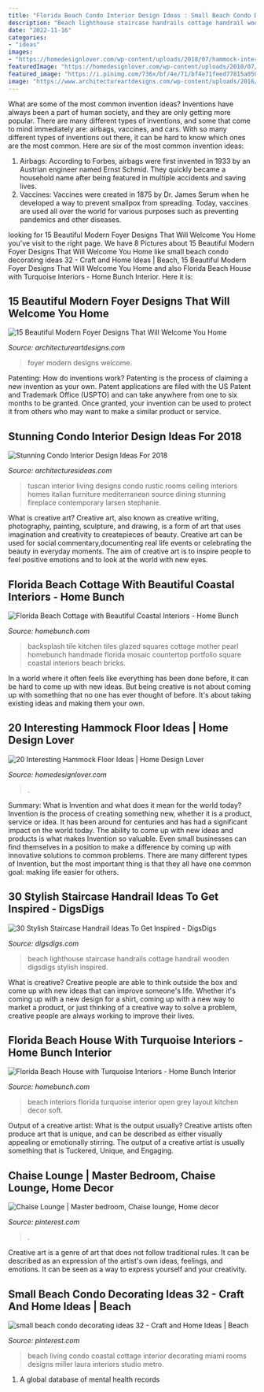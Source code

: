 ```yaml
---
title: "Florida Beach Condo Interior Design Ideas : Small Beach Condo Decorating Ideas 32"
description: "Beach lighthouse staircase handrails cottage handrail wooden digsdigs stylish inspired"
date: "2022-11-16"
categories:
- "ideas"
images:
- "https://homedesignlover.com/wp-content/uploads/2018/07/hammock-interior.jpg"
featuredImage: "https://homedesignlover.com/wp-content/uploads/2018/07/hammock-interior.jpg"
featured_image: "https://i.pinimg.com/736x/bf/4e/71/bf4e71feed77815a0506a95061eddc55.jpg"
image: "https://www.architectureartdesigns.com/wp-content/uploads/2016/06/15-Beautiful-Modern-Foyer-Designs-That-Will-Welcome-You-Home-5-630x945.jpg"
---
```



What are some of the most common invention ideas?
Inventions have always been a part of human society, and they are only getting more popular. There are many different types of inventions, and some that come to mind immediately are: airbags, vaccines, and cars. With so many different types of inventions out there, it can be hard to know which ones are the most common. Here are six of the most common invention ideas: 
1) Airbags: According to Forbes, airbags were first invented in 1933 by an Austrian engineer named Ernst Schmid. They quickly became a household name after being featured in multiple accidents and saving lives. 
2) Vaccines: Vaccines were created in 1875 by Dr. James Serum when he developed a way to prevent smallpox from spreading. Today, vaccines are used all over the world for various purposes such as preventing pandemics and other diseases.

	

		
looking for 15 Beautiful Modern Foyer Designs That Will Welcome You Home you've visit to the right page. We have 8 Pictures about 15 Beautiful Modern Foyer Designs That Will Welcome You Home like small beach condo decorating ideas 32 - Craft and Home Ideas | Beach, 15 Beautiful Modern Foyer Designs That Will Welcome You Home and also Florida Beach House with Turquoise Interiors - Home Bunch Interior. Here it is:
		
    
## 15 Beautiful Modern Foyer Designs That Will Welcome You Home

<img loading=lazy src="https://www.architectureartdesigns.com/wp-content/uploads/2016/06/15-Beautiful-Modern-Foyer-Designs-That-Will-Welcome-You-Home-5-630x945.jpg" onerror="this.onerror=null;this.src='https://tse2.mm.bing.net/th?id=OIP.RkUTumkxqSFFOQNnjjlxTAHaLH&amp;pid=15.1';" alt="15 Beautiful Modern Foyer Designs That Will Welcome You Home">

_Source: architectureartdesigns.com_

>foyer modern designs welcome. 

	

Patenting: How do inventions work?
Patenting is the process of claiming a new invention as your own. Patent applications are filed with the US Patent and Trademark Office (USPTO) and can take anywhere from one to six months to be granted. Once granted, your invention can be used to protect it from others who may want to make a similar product or service.

    
## Stunning Condo Interior Design Ideas For 2018

<img loading=lazy src="http://architecturesideas.com/wp-content/uploads/2018/03/Condo-Interior-Design-21.jpg" onerror="this.onerror=null;this.src='https://tse3.mm.bing.net/th?id=OIP.TrauaxroXUWRvAVDwiumigHaFf&amp;pid=15.1';" alt="Stunning Condo Interior Design Ideas For 2018">

_Source: architecturesideas.com_

>tuscan interior living designs condo rustic rooms ceiling interiors homes italian furniture mediterranean source dining stunning fireplace contemporary larsen stephanie. 

	

What is creative art?
Creative art, also known as creative writing, photography, painting, sculpture, and drawing, is a form of art that uses imagination and creativity to createpieces of beauty. Creative art can be used for social commentary,documenting real life events or celebrating the beauty in everyday moments. The aim of creative art is to inspire people to feel positive emotions and to look at the world with new eyes.

    
## Florida Beach Cottage With Beautiful Coastal Interiors - Home Bunch

<img loading=lazy src="https://www.homebunch.com/wp-content/uploads/2017/02/Kitchen-Backsplash.-Kitchen-handmade-backsplash-tile.-White-backsplash-tile-Kitchen-handmadebacksplashtile-backsplashtile-backsplash-tile.jpg" onerror="this.onerror=null;this.src='https://tse2.mm.bing.net/th?id=OIP.OvjxydLGsfSLveQOu4jtTwHaKO&amp;pid=15.1';" alt="Florida Beach Cottage with Beautiful Coastal Interiors - Home Bunch">

_Source: homebunch.com_

>backsplash tile kitchen tiles glazed squares cottage mother pearl homebunch handmade florida mosaic countertop portfolio square coastal interiors beach bricks. 

	

In a world where it often feels like everything has been done before, it can be hard to come up with new ideas. But being creative is not about coming up with something that no one has ever thought of before. It's about taking existing ideas and making them your own.

    
## 20 Interesting Hammock Floor Ideas | Home Design Lover

<img loading=lazy src="https://homedesignlover.com/wp-content/uploads/2018/07/hammock-interior.jpg" onerror="this.onerror=null;this.src='https://tse3.mm.bing.net/th?id=OIP.eU0ciW2M2O26eaQtDZmsCgHaD4&amp;pid=15.1';" alt="20 Interesting Hammock Floor Ideas | Home Design Lover">

_Source: homedesignlover.com_

>. 

	

Summary: What is Invention and what does it mean for the world today?
Invention is the process of creating something new, whether it is a product, service or idea. It has been around for centuries and has had a significant impact on the world today. The ability to come up with new ideas and products is what makes Invention so valuable. Even small businesses can find themselves in a position to make a difference by coming up with innovative solutions to common problems. There are many different types of Invention, but the most important thing is that they all have one common goal: making life easier for others.

    
## 30 Stylish Staircase Handrail Ideas To Get Inspired - DigsDigs

<img loading=lazy src="https://www.digsdigs.com/photos/2016/12/05-lighthouse-post-and-wooden-handrails-for-a-beach-cottage.jpg" onerror="this.onerror=null;this.src='https://tse4.mm.bing.net/th?id=OIP.IU1LBqhsaxrGIkg6GHBbdAHaKS&amp;pid=15.1';" alt="30 Stylish Staircase Handrail Ideas To Get Inspired - DigsDigs">

_Source: digsdigs.com_

>beach lighthouse staircase handrails cottage handrail wooden digsdigs stylish inspired. 

	

What is creative?
Creative people are able to think outside the box and come up with new ideas that can improve someone's life. Whether it's coming up with a new design for a shirt, coming up with a new way to market a product, or just thinking of a creative way to solve a problem, creative people are always working to improve their lives.

    
## Florida Beach House With Turquoise Interiors - Home Bunch Interior

<img loading=lazy src="http://www.homebunch.com/wp-content/uploads/2016/09/2..jpg" onerror="this.onerror=null;this.src='https://tse4.mm.bing.net/th?id=OIP.6EHUgF-Z47S6q5rkVBXligHaGA&amp;pid=15.1';" alt="Florida Beach House with Turquoise Interiors - Home Bunch Interior">

_Source: homebunch.com_

>beach interiors florida turquoise interior open grey layout kitchen decor soft. 

	

Output of a creative artist: What is the output usually?
Creative artists often produce art that is unique, and can be described as either visually appealing or emotionally stirring. The output of a creative artist is usually something that is Tuckered, Unique, and Engaging.

    
## Chaise Lounge | Master Bedroom, Chaise Lounge, Home Decor

<img loading=lazy src="https://i.pinimg.com/originals/de/97/ee/de97ee2c0b897663bb104662d57f1038.jpg" onerror="this.onerror=null;this.src='https://tse1.mm.bing.net/th?id=OIP.rsGy2kepL73Bo9wqmmYnOQHaJ4&amp;pid=15.1';" alt="Chaise Lounge | Master bedroom, Chaise lounge, Home decor">

_Source: pinterest.com_

>. 

	

Creative art is a genre of art that does not follow traditional rules. It can be described as an expression of the artist's own ideas, feelings, and emotions. It can be seen as a way to express yourself and your creativity.

    
## Small Beach Condo Decorating Ideas 32 - Craft And Home Ideas | Beach

<img loading=lazy src="https://i.pinimg.com/736x/bf/4e/71/bf4e71feed77815a0506a95061eddc55.jpg" onerror="this.onerror=null;this.src='https://tse3.mm.bing.net/th?id=OIP.G_ZYtNTR1DrgC45MnGIewQHaFf&amp;pid=15.1';" alt="small beach condo decorating ideas 32 - Craft and Home Ideas | Beach">

_Source: pinterest.com_

>beach living condo coastal cottage interior decorating miami rooms designs miller laura interiors studio metro. 

	

1. A global database of mental health records 

